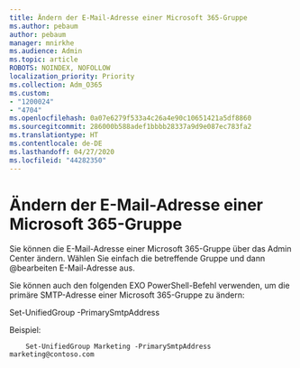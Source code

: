 ```yaml
---
title: Ändern der E-Mail-Adresse einer Microsoft 365-Gruppe
ms.author: pebaum
author: pebaum
manager: mnirkhe
ms.audience: Admin
ms.topic: article
ROBOTS: NOINDEX, NOFOLLOW
localization_priority: Priority
ms.collection: Adm_O365
ms.custom:
- "1200024"
- "4704"
ms.openlocfilehash: 0a07e6279f533a4c26a4e90c10651421a5df8860
ms.sourcegitcommit: 286000b588adef1bbbb28337a9d9e087ec783fa2
ms.translationtype: HT
ms.contentlocale: de-DE
ms.lasthandoff: 04/27/2020
ms.locfileid: "44282350"
---
```

# <a name="change-email-address-of-an-microsoft-365-group"></a>Ändern der E-Mail-Adresse einer Microsoft 365-Gruppe

Sie können die E-Mail-Adresse einer Microsoft 365-Gruppe über das Admin Center ändern. Wählen Sie einfach die betreffende Gruppe und dann @bearbeiten E-Mail-Adresse aus.

Sie können auch den folgenden EXO PowerShell-Befehl verwenden, um die primäre SMTP-Adresse einer Microsoft 365-Gruppe zu ändern:

Set-UnifiedGroup <Group Name> -PrimarySmtpAddress <new SMTP Address>

Beispiel:

```
    Set-UnifiedGroup Marketing -PrimarySmtpAddress marketing@contoso.com
```
